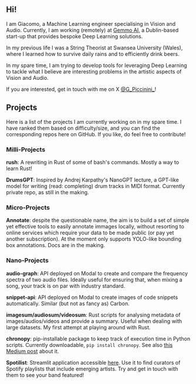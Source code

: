 ## Hi!

I am Giacomo, a Machine Learning engineer specialising in Vision and Audio. Currently, I am working (remotely) at [Gemmo AI](https://gemmo.ai/), a Dublin-based start-up that provides bespoke Deep Learning solutions. 

In my previous life I was a String Theorist at Swansea University (Wales), where I learned how to survive daily rains and to efficiently drink beers. 

In my spare time, I am trying to develop tools for leveraging Deep Learning to tackle what I believe are interesting problems in the artistic aspects of Vision and Audio. 

If you are interested, get in touch with me on X [@G_Piccinini_](https://twitter.com/G_Piccinini_)!

## Projects

Here is a list of the projects I am currently working on in my spare time. I have ranked them based on difficulty/size, and you can find the corresponding repos here on GitHub. If you like, do feel free to contribute!

### Milli-Projects

**rush**: A rewriting in Rust of some of bash's commands. Mostly a way to learn Rust!

**DrumsGPT**: Inspired by Andrej Karpathy's NanoGPT lecture, a GPT-like model for writing (read: completing) drum tracks in MIDI format. Currently private repo, as still in the making. 

### Micro-Projects

**Annotate**: despite the questionable name, the aim is to build a set of simple yet effective tools to easily annotate immages locally, without resorting to online services which require your data to be made public (or pay yet another subscription). At the moment only supports YOLO-like bounding box annotations. Docs are in the making. 

### Nano-Projects

**audio-graph**: API deployed on Modal to create and compare the frequency spectra of two audio files. Ideally useful for ensuring that, when mixing a song, your track is on par with industry standard. 

**snippet-api**: API deployed on Modal to create images of code snippets automatically. Similar (but not as fancy as) Carbon. 

**imagesum/audiosum/videosum**: Rust scripts for analysing metadata of images/audios/videos and provide a summary. Useful when dealing with large datasets. My first attempt at playing around with Rust.  

**chronopy**: pip-installable package to keep track of execution time in Python scripts. Currently downloadable, `pip install chronopy`. See also [this Medium post](https://medium.com/@giacomo.piccinini/chronopy-or-how-to-measure-elapsed-time-in-python-with-ease-84e1ec8a0120) about it. 

**Spotilist**: Streamlit application accessible [here](https://spotilist.streamlit.app/). Use it to find curators of Spotify playlists that include emerging artists. Try and get in touch with them to see your band featured! 

<!--
**giacomopiccinini/giacomopiccinini** is a ✨ _special_ ✨ repository because its `README.md` (this file) appears on your GitHub profile.

Here are some ideas to get you started:

- 🔭 I’m currently working on ...
- 🌱 I’m currently learning ...
- 👯 I’m looking to collaborate on ...
- 🤔 I’m looking for help with ...
- 💬 Ask me about ...
- 📫 How to reach me: ...
- 😄 Pronouns: ...
- ⚡ Fun fact: ...
-->
